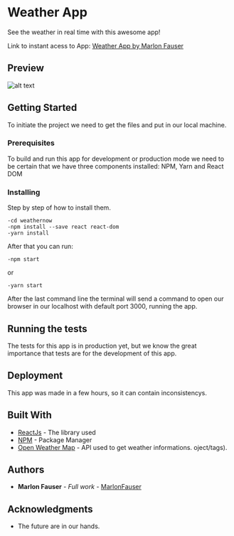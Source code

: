 # Weather App

See the weather in real time with this awesome app!

Link to instant acess to App:
[Weather App by Marlon Fauser](https://weathernow-zyqjlzisrb.now.sh/)

## Preview

![alt text](https://image.ibb.co/hCAq0H/Weather_Now.png)


## Getting Started

To initiate the project we need to get the files and put in our local machine.

### Prerequisites
 
 To build and run this app for development or production mode we need to be certain that we have three
 components installed: NPM, Yarn and React DOM
 
### Installing

Step by step of how to install them.

```
-cd weathernow
-npm install --save react react-dom
-yarn install
```
After that you can run:
```
-npm start
```

or

```
-yarn start
```

After the last command line the terminal will send a command to open our browser in our localhost with default port 3000, running the app.

## Running the tests

The tests for this app is in production yet, but we know the great importance that tests are for the development of this app.

## Deployment

This app was made in a few hours, so it can contain inconsistencys.

## Built With

* [ReactJs](https://reactjs.org/) - The library used
* [NPM](https://www.npmjs.com/) - Package Manager
* [Open Weather Map](https://openweathermap.org/api) - API used to get weather informations.
oject/tags). 

## Authors

* **Marlon Fauser** - *Full work* - [MarlonFauser](https://github.com/MarlonFauser)

## Acknowledgments

* The future are in our hands.
